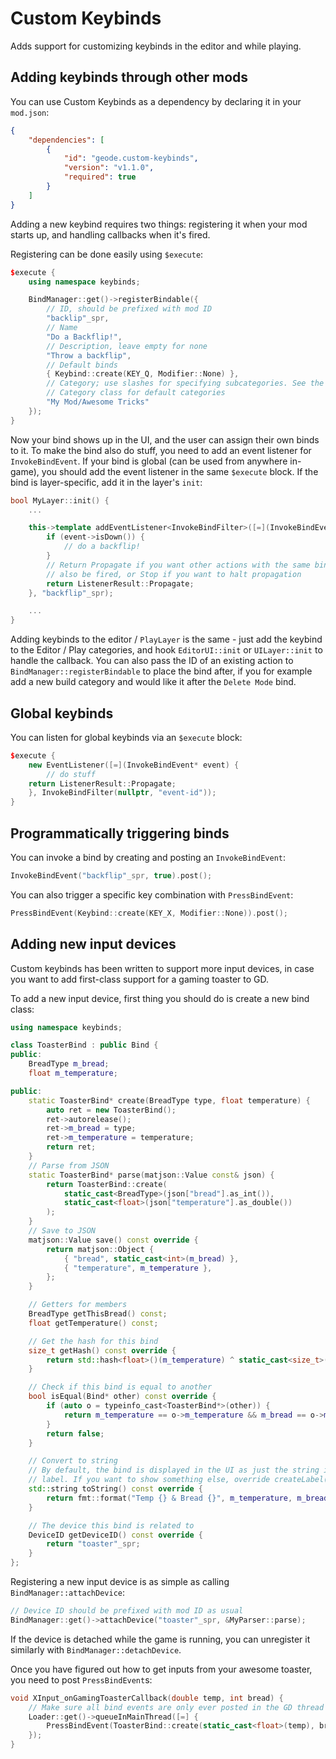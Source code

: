 # Custom Keybinds

Adds support for customizing keybinds in the editor and while playing.

## Adding keybinds through other mods

You can use Custom Keybinds as a dependency by declaring it in your `mod.json`:

```json
{
    "dependencies": [
        {
            "id": "geode.custom-keybinds",
            "version": "v1.1.0",
            "required": true
        }
    ]
}
```

Adding a new keybind requires two things: registering it when your mod starts up, and handling callbacks when it's fired.

Registering can be done easily using `$execute`:

```cpp
$execute {
    using namespace keybinds;

    BindManager::get()->registerBindable({
        // ID, should be prefixed with mod ID
        "backlip"_spr,
        // Name
        "Do a Backflip!",
        // Description, leave empty for none
        "Throw a backflip",
        // Default binds
        { Keybind::create(KEY_Q, Modifier::None) },
        // Category; use slashes for specifying subcategories. See the
        // Category class for default categories
        "My Mod/Awesome Tricks"
    });
}
```

Now your bind shows up in the UI, and the user can assign their own binds to it. To make the bind also do stuff, you need to add an event listener for `InvokeBindEvent`. If your bind is global (can be used from anywhere in-game), you should add the event listener in the same `$execute` block. If the bind is layer-specific, add it in the layer's `init`:

```cpp
bool MyLayer::init() {
    ...

    this->template addEventListener<InvokeBindFilter>([=](InvokeBindEvent* event) {
        if (event->isDown()) {
            // do a backflip!
        }
        // Return Propagate if you want other actions with the same bind to
        // also be fired, or Stop if you want to halt propagation
        return ListenerResult::Propagate;
    }, "backflip"_spr);

    ...
}
```

Adding keybinds to the editor / `PlayLayer` is the same - just add the keybind to the Editor / Play categories, and hook `EditorUI::init` or `UILayer::init` to handle the callback. You can also pass the ID of an existing action to `BindManager::registerBindable` to place the bind after, if you for example add a new build category and would like it after the `Delete Mode` bind.

## Global keybinds

You can listen for global keybinds via an `$execute` block:

```cpp
$execute {
    new EventListener([=](InvokeBindEvent* event) {
    	// do stuff
	return ListenerResult::Propagate;
    }, InvokeBindFilter(nullptr, "event-id"));
}
```

## Programmatically triggering binds

You can invoke a bind by creating and posting an `InvokeBindEvent`:

```cpp
InvokeBindEvent("backflip"_spr, true).post();
```

You can also trigger a specific key combination with `PressBindEvent`:

```cpp
PressBindEvent(Keybind::create(KEY_X, Modifier::None)).post();
```

## Adding new input devices

Custom keybinds has been written to support more input devices, in case you want to add first-class support for a gaming toaster to GD.

To add a new input device, first thing you should do is create a new bind class:

```cpp
using namespace keybinds;

class ToasterBind : public Bind {
public:
    BreadType m_bread;
    float m_temperature;

public:
    static ToasterBind* create(BreadType type, float temperature) {
        auto ret = new ToasterBind();
        ret->autorelease();
        ret->m_bread = type;
        ret->m_temperature = temperature;
        return ret;
    }
    // Parse from JSON
    static ToasterBind* parse(matjson::Value const& json) {
        return ToasterBind::create(
            static_cast<BreadType>(json["bread"].as_int()),
            static_cast<float>(json["temperature"].as_double())
        );
    }
    // Save to JSON
    matjson::Value save() const override {
        return matjson::Object {
            { "bread", static_cast<int>(m_bread) },
            { "temperature", m_temperature },
        };
    }

    // Getters for members
    BreadType getThisBread() const;
    float getTemperature() const;

    // Get the hash for this bind
    size_t getHash() const override {
        return std::hash<float>()(m_temperature) ^ static_cast<size_t>(m_bread);
    }

    // Check if this bind is equal to another
    bool isEqual(Bind* other) const override {
        if (auto o = typeinfo_cast<ToasterBind*>(other)) {
            return m_temperature == o->m_temperature && m_bread == o->m_bread;
        }
        return false;
    }

    // Convert to string
    // By default, the bind is displayed in the UI as just the string in a
    // label. If you want to show something else, override createLabel()
    std::string toString() const override {
        return fmt::format("Temp {} & Bread {}", m_temperature, m_bread);
    }

    // The device this bind is related to
    DeviceID getDeviceID() const override {
        return "toaster"_spr;
    }
};
```

Registering a new input device is as simple as calling `BindManager::attachDevice`:

```cpp
// Device ID should be prefixed with mod ID as usual
BindManager::get()->attachDevice("toaster"_spr, &MyParser::parse);
```

If the device is detached while the game is running, you can unregister it similarly with `BindManager::detachDevice`.

Once you have figured out how to get inputs from your awesome toaster, you need to post `PressBindEvent`s:

```cpp
void XInput_onGamingToasterCallback(double temp, int bread) {
    // Make sure all bind events are only ever posted in the GD thread !!!!
	Loader::get()->queueInMainThread([=] {
        PressBindEvent(ToasterBind::create(static_cast<float>(temp), bread), true).post();
    });
}
```

